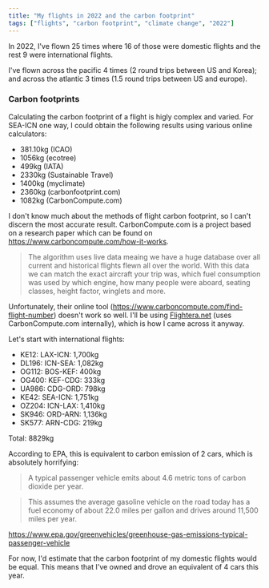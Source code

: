```yaml
---
title: "My flights in 2022 and the carbon footprint"
tags: ["flights", "carbon footprint", "climate change", "2022"]
---
```


In 2022, I've flown 25 times where 16 of those were domestic flights and the rest 9 were international flights.

I've flown across the pacific 4 times (2 round trips between US and Korea); and across the atlantic 3 times (1.5 round trips between US and europe).

### Carbon footprints

Calculating the carbon footprint of a flight is higly complex and varied.
For SEA-ICN one way, I could obtain the following results using various online calculators:
- 381.10kg (ICAO)
- 1056kg (ecotree) 
- 499kg (IATA)
- 2330kg (Sustainable Travel)
- 1400kg (myclimate)
- 2360kg (carbonfootprint.com)
- 1082kg (CarbonCompute.com)

I don't know much about the methods of flight carbon footprint, so I can't discern the most accurate result.
CarbonCompute.com is a project based on a research paper which can be found on https://www.carboncompute.com/how-it-works.

> The algorithm uses live data meaing we have a huge database over all current and historical flights flewn all over the world. 
> With this data we can match the exact aircraft your trip was, which fuel consumption was used by which engine, 
> how many people were aboard, seating classes, height factor, winglets and more.

Unfortunately, their online tool (https://www.carboncompute.com/find-flight-number) doesn't work so well. 
I'll be using [Flightera.net](https://www.flightera.net/) (uses CarbonCompute.com internally), which is how I came across it anyway.

Let's start with international flights:
- KE12: LAX-ICN: 1,700kg
- DL196: ICN-SEA: 1,082kg
- OG112: BOS-KEF: 400kg
- OG400: KEF-CDG: 333kg
- UA986: CDG-ORD: 798kg
- KE42: SEA-ICN: 1,751kg
- OZ204: ICN-LAX: 1,410kg
- SK946: ORD-ARN: 1,136kg
- SK577: ARN-CDG: 219kg

Total: 8829kg

According to EPA, this is equivalent to carbon emission of 2 cars, which is absolutely horrifying:

> A typical passenger vehicle emits about 4.6 metric tons of carbon dioxide per year. 

> This assumes the average gasoline vehicle on the road today has a fuel economy of about 22.0 miles per gallon and drives around 11,500 miles per year.

https://www.epa.gov/greenvehicles/greenhouse-gas-emissions-typical-passenger-vehicle

For now, I'd estimate that the carbon footprint of my domestic flights would be equal.
This means that I've owned and drove an equivalent of 4 cars this year.




